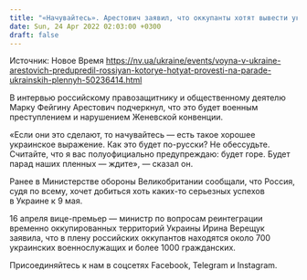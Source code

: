 ```yaml
---
title: "«Начувайтесь». Арестович заявил, что оккупанты хотят вывести украинских пленных на «парад» 9 мая"
date: Sun, 24 Apr 2022 02:03:00 +0300
draft: false
---
```

Источник: Новое Время https://nv.ua/ukraine/events/voyna-v-ukraine-arestovich-predupredil-rossiyan-kotorye-hotyat-provesti-na-parade-ukrainskih-plennyh-50236414.html


В интервью российскому правозащитнику и общественному деятелю Марку Фейгину Арестович подчеркнул, что это будет военным преступлением и нарушением Женевской конвенции.

«Если они это сделают, то начувайтесь — есть такое хорошее украинское выражение. Как это будет по-русски? Не обессудьте. Считайте, что я вас полуофициально предупреждаю: будет горе. Будет парад наших пленных — ждите», — сказал он.

Ранее в Министерстве обороны Великобритании сообщали, что Россия, судя по всему, хочет добиться хоть каких-то серьезных успехов в Украине к 9 мая.

16 апреля вице-премьер — министр по вопросам реинтеграции временно оккупированных территорий Украины Ирина Верещук заявила, что в плену российских оккупантов находятся около 700 украинских военнослужащих и более 1000 гражданских.

Присоединяйтесь к нам в соцсетях Facebook, Telegram и Instagram.
